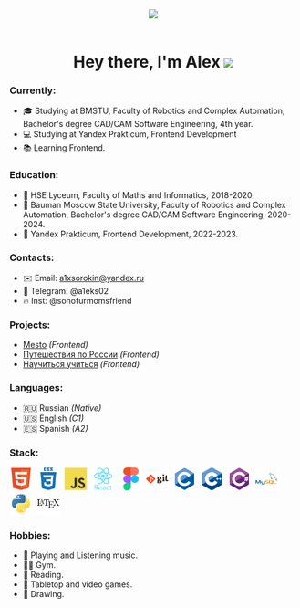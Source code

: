 <div id="header" align="center">
  <img src="https://media.giphy.com/media/M9gbBd9nbDrOTu1Mqx/giphy.gif" width="100"/>
</div>
<div id="counter" align="center">
  <img src="https://komarev.com/ghpvc/?username=a1x02&style=flat-square&color=orange" alt=""/>
</div>
<h1 align="center">
  Hey there, I'm Alex
  <img src="https://media.giphy.com/media/hvRJCLFzcasrR4ia7z/giphy.gif" width="30px"/>
</h1>

### Currently:
- 🎓 Studying at BMSTU, Faculty of Robotics and Complex Automation, Bachelor's degree CAD/CAM Software Engineering, 4th year.
- 💻 Studying at Yandex Prakticum, Frontend Development
- 📚 Learning Frontend.

### Education:
- :open_book: HSE Lyceum, Faculty of Maths and Informatics, 2018-2020.
- :open_book: Bauman Moscow State University, Faculty of Robotics and Complex Automation, Bachelor's degree CAD/CAM Software Engineering, 2020-2024.
- :open_book: Yandex Prakticum, Frontend Development, 2022-2023.

### Contacts:
- :envelope: Email: a1xsorokin@yandex.ru
- :iphone: Telegram: @a1eks02
- :fire: Inst: @sonofurmomsfriend

### Projects:
- [Mesto](https://github.com/a1x02/mesto) *(Frontend)*
- [Путешествия по России](https://github.com/a1x02/russian-travel) *(Frontend)*
- [Научиться учиться](https://github.com/a1x02/how-to-learn) *(Frontend)*

### Languages:
- :ru: Russian *(Native)*
- :us: English *(C1)*
- :es: Spanish *(A2)*

### Stack:
<div>
  <img src="https://github.com/devicons/devicon/blob/master/icons/html5/html5-original.svg" title="HTML5" alt="HTML" width="40" height="40"/>&nbsp;
  <img src="https://github.com/devicons/devicon/blob/master/icons/css3/css3-plain-wordmark.svg"  title="CSS3" alt="CSS" width="40" height="40"/>&nbsp;
  <img src="https://github.com/devicons/devicon/blob/master/icons/javascript/javascript-original.svg" title="JavaScript" alt="JavaScript" width="40" height="40"/>&nbsp;
  <img src="https://github.com/devicons/devicon/blob/master/icons/react/react-original-wordmark.svg" title="React" width="40" height="40" alt="React"/>&nbsp;
  <img src="https://github.com/devicons/devicon/blob/master/icons/figma/figma-original.svg" title="Figma" width="40" height="40" alt="Figma"/>&nbsp;
  <img src="https://github.com/devicons/devicon/blob/master/icons/git/git-original-wordmark.svg" title="Git" **alt="Git" width="40" height="40"/>&nbsp;
  <img src="https://github.com/devicons/devicon/blob/master/icons/c/c-original.svg" title="C" width="40" height="40" alt="C"/>&nbsp;
  <img src="https://github.com/devicons/devicon/blob/master/icons/cplusplus/cplusplus-original.svg" title="C++" width="40" height="40" alt="C++"/>&nbsp;
  <img src="https://github.com/devicons/devicon/blob/master/icons/csharp/csharp-original.svg" title="C#" width="40" height="40" alt="C#"/>&nbsp;
  <img src="https://github.com/devicons/devicon/blob/master/icons/mysql/mysql-original-wordmark.svg" title="MySQL" width="40" height="40" alt="MySQL"/>&nbsp;
  <img src="https://github.com/devicons/devicon/blob/master/icons/python/python-original.svg" title="Python" width="40" height="40" alt="Python"/>&nbsp;
  <img src="https://github.com/devicons/devicon/blob/master/icons/latex/latex-original.svg" title="Latex" width="40" height="40" alt="Latex"/>&nbsp;
  
</div>

### Hobbies:

- :musical_note: Playing and Listening music.
- :weight_lifting_man: Gym.
- :green_book: Reading.
- :game_die: Tabletop and video games.
- 🎨 Drawing. 
<!--
**a1x02/a1x02** is a ✨ _special_ ✨ repository because its `README.md` (this file) appears on your GitHub profile.

Here are some ideas to get you started:

- 🔭 I’m currently working on ...
- 🌱 I’m currently learning ...
- 👯 I’m looking to collaborate on ...
- 🤔 I’m looking for help with ...
- 💬 Ask me about ...
- 📫 How to reach me: ...
- 😄 Pronouns: ...
- ⚡ Fun fact: ...
-->
